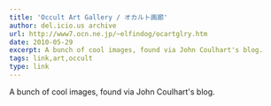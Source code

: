 ```yaml
---
title: 'Occult Art Gallery / オカルト画廊'
author: del.icio.us archive
url: http://www7.ocn.ne.jp/~elfindog/ocartglry.htm
date: 2010-05-29
excerpt: A bunch of cool images, found via John Coulhart's blog.
tags: link,art,occult
type: link
---
```

A bunch of cool images, found via John Coulhart's blog.